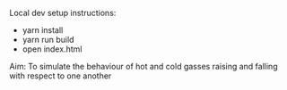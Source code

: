 
Local dev setup instructions:
- yarn install
- yarn run build
- open index.html

Aim:
To simulate the behaviour of hot and cold gasses raising and falling with respect to one another

